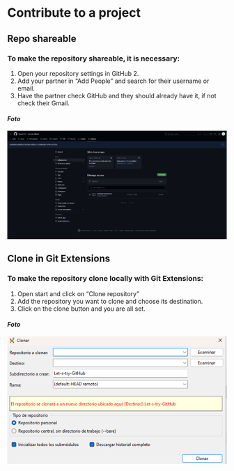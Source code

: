 # Contribute to a project

## Repo shareable
### To make the repository shareable, it is necessary:
1. Open your repository settings in GitHub 2.
2. Add your partner in “Add People” and search for their username or email.
3. Have the partner check GitHub and they should already have it, if not check their Gmail.

#### *Foto*
![Alt text](<Captura de pantalla 2023-12-12 190421.png>)


## Clone in Git Extensions
### To make the repository clone locally with Git Extensions:
1. Open start and click on “Clone repository” 
2. Add the repository you want to clone and choose its destination.
3. Click on the clone button and you are all set.

#### *Foto*
![Alt text](<Captura de pantalla 2023-12-12 190752.png>)